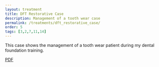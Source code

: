 ```yaml
---
layout: treatment
title: DFT Restorative Case
description: Management of a tooth wear case
permalink: /treatments/dft_restorative_case/
order: 5
tags: [3,2,7,11,14]
---
```


This case shows the management of a tooth wear patient during my dental foundation training.

<p class="d-block d-sm-none pb-4">
<a href="/assets/restorative.pdf">
<i class="fa-3x fas fa-file-pdf"></i> PDF
</a>
</p>

<object data="/assets/restorative.pdf" width="100%" height="1000" type='application/pdf' class="d-none d-sm-block" />
